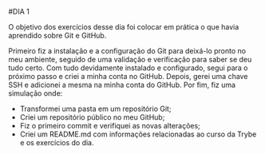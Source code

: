 #DIA 1

O objetivo dos exercícios desse dia foi colocar em prática o que havia aprendido sobre Git e GitHub.

Primeiro fiz a instalação e a configuração do Git para deixá-lo pronto no meu ambiente, seguido de uma validação e verificação para saber se deu tudo certo.
Com tudo devidamente instalado e configurado, segui para o próximo passo e criei a minha conta no GitHub. 
Depois, gerei uma chave SSH e adicionei a mesma na minha conta do GitHub.
Por fim, fiz uma simulação onde:
 * Transformei uma pasta em um repositório Git;
 * Criei um repositório público no meu GitHub;
 * Fiz o primeiro commit e verifiquei as novas alterações;
 * Criei um README.md com informações relacionadas ao curso da Trybe e os exercícios do dia.
